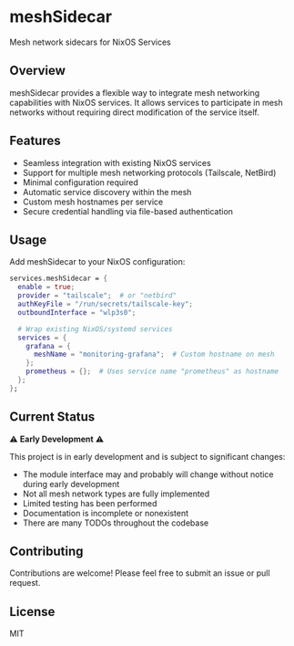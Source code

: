 # meshSidecar

Mesh network sidecars for NixOS Services

## Overview

meshSidecar provides a flexible way to integrate mesh networking capabilities with NixOS services. It allows services to participate in mesh networks without requiring direct modification of the service itself.

## Features

- Seamless integration with existing NixOS services
- Support for multiple mesh networking protocols (Tailscale, NetBird)
- Minimal configuration required
- Automatic service discovery within the mesh
- Custom mesh hostnames per service
- Secure credential handling via file-based authentication

## Usage

Add meshSidecar to your NixOS configuration:

```nix
services.meshSidecar = {
  enable = true;
  provider = "tailscale";  # or "netbird"
  authKeyFile = "/run/secrets/tailscale-key";
  outboundInterface = "wlp3s0";

  # Wrap existing NixOS/systemd services
  services = {
    grafana = {
      meshName = "monitoring-grafana";  # Custom hostname on mesh
    };
    prometheus = {};  # Uses service name "prometheus" as hostname
  };
};
```

## Current Status

⚠️ **Early Development** ⚠️

This project is in early development and is subject to significant changes:

- The module interface may and probably will change without notice during early development
- Not all mesh network types are fully implemented
- Limited testing has been performed
- Documentation is incomplete or nonexistent
- There are many TODOs throughout the codebase

## Contributing

Contributions are welcome! Please feel free to submit an issue or pull request.

## License

MIT

